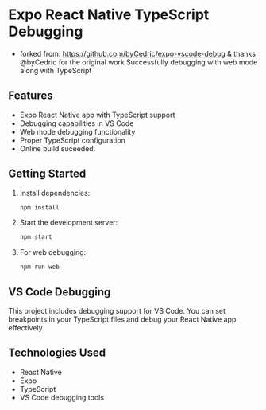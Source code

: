 # Expo React Native TypeScript Debugging
- forked from: https://github.com/byCedric/expo-vscode-debug & thanks @byCedric for the original work
Successfully debugging with web mode along with TypeScript

## Features

- Expo React Native app with TypeScript support
- Debugging capabilities in VS Code
- Web mode debugging functionality
- Proper TypeScript configuration
- Online build suceeded.

## Getting Started

1. Install dependencies:
   ```bash
   npm install
   ```

2. Start the development server:
   ```bash
   npm start
   ```

3. For web debugging:
   ```bash
   npm run web
   ```

## VS Code Debugging

This project includes debugging support for VS Code. You can set breakpoints in your TypeScript files and debug your React Native app effectively.

## Technologies Used

- React Native
- Expo
- TypeScript
- VS Code debugging tools
